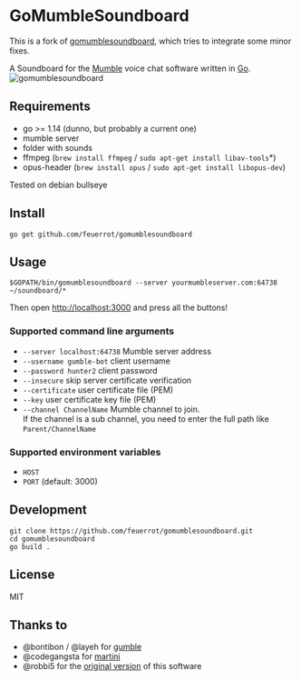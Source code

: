 # GoMumbleSoundboard
This is a fork of [gomumblesoundboard](https://github.com/robbi5/gomumblesoundboard), which tries to integrate some minor fixes.

A Soundboard for the [Mumble](http://mumble.info) voice chat software written in [Go](http://golang.org).
![gomumblesoundboard](https://cloud.githubusercontent.com/assets/172415/19899199/7921df8e-a05f-11e6-8545-13731eaacf10.png)


## Requirements
* go >= 1.14 (dunno, but probably a current one)
* mumble server
* folder with sounds
* ffmpeg (`brew install ffmpeg` / `sudo apt-get install libav-tools`\*)
* opus-header (`brew install opus` / `sudo apt-get install libopus-dev`)

Tested on debian bullseye

## Install
```
go get github.com/feuerrot/gomumblesoundboard
```

## Usage
```
$GOPATH/bin/gomumblesoundboard --server yourmumbleserver.com:64738 ~/soundboard/*
```

Then open [http://localhost:3000](http://localhost:3000) and press all the buttons!

### Supported command line arguments
* `--server localhost:64738` Mumble server address
* `--username gumble-bot` client username
* `--password hunter2` client password
* `--insecure` skip server certificate verification
* `--certificate` user certificate file (PEM)
* `--key` user certificate key file (PEM)
* `--channel ChannelName` Mumble channel to join.  
  If the channel is a sub channel, you need to enter the full path like `Parent/ChannelName`

### Supported environment variables
* `HOST`
* `PORT` (default: 3000)

## Development
```
git clone https://github.com/feuerrot/gomumblesoundboard.git
cd gomumblesoundboard
go build .
```

## License
MIT

## Thanks to
* @bontibon / @layeh for [gumble](https://github.com/layeh/gumble)
* @codegangsta for [martini](https://github.com/go-martini/martini)
* @robbi5 for the [original version](https://github.com/robbi5/gomumblesoundboard) of this software
